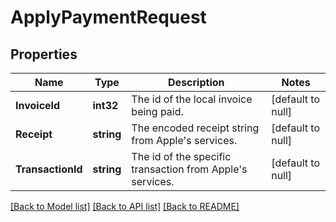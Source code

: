 # ApplyPaymentRequest

## Properties
Name | Type | Description | Notes
------------ | ------------- | ------------- | -------------
**InvoiceId** | **int32** | The id of the local invoice being paid. | [default to null]
**Receipt** | **string** | The encoded receipt string from Apple&#39;s services. | [default to null]
**TransactionId** | **string** | The id of the specific transaction from Apple&#39;s services. | [default to null]

[[Back to Model list]](../README.md#documentation-for-models) [[Back to API list]](../README.md#documentation-for-api-endpoints) [[Back to README]](../README.md)


